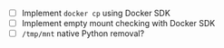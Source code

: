 - [ ] Implement `docker cp` using Docker SDK
- [ ] Implement empty mount checking with Docker SDK
- [ ] `/tmp/mnt` native Python removal?
